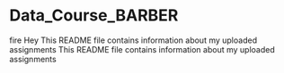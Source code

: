# Data_Course_BARBER 

fire
Hey   This README file contains information about my uploaded assignments
This README file contains information about my uploaded assignments
